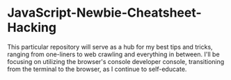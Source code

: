 # JavaScript-Newbie-Cheatsheet-Hacking
This particular repository will serve as a hub for my best tips and tricks, ranging from one-liners to web crawling and everything in between. I'll be focusing on utilizing the browser's console developer console, transitioning from the terminal to the browser, as I continue to self-educate.
